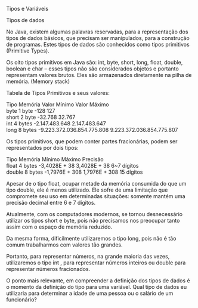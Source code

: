 Tipos e Variáveis

Tipos de dados

No Java, existem algumas palavras reservadas, para a representação dos tipos de dados básicos, que precisam ser manipulados, para a construção de programas. Estes tipos de dados são conhecidos como tipos primitivos (Primitive Types).

Os oito tipos primitivos em Java são:
 int, byte, short, long, float, double, boolean e char – esses tipos não são considerados objetos e portanto representam valores brutos. Eles são armazenados diretamente na pilha de memória. (Memory stack)

Tabela de Tipos Primitivos e seus valores:

Tipo    Memória     Valor Mínimo                    Valor Máximo               <br>
byte    1 byte      -128                            127                        <br>
short   2 byte      -32.768                         32.767                     <br>
int     4 bytes     -2.147.483.648                  2.147.483.647              <br>
long    8 bytes     -9.223.372.036.854.775.808      9.223.372.036.854.775.807  <br>

Os tipos primitivos, que podem conter partes fracionárias, podem ser representados por dois tipos:

Tipo    Memória     Mínimo              Máximo          Precisão    <br>
float   4 bytes     -3,4028E + 38       3,4028E + 38    6~7 dígitos <br>
double  8 bytes     -1,7976E + 308      1,7976E + 308   15 dígitos  <br>

Apesar de o tipo float, ocupar metade da memória consumida do que um tipo double, ele é menos utilizado. Ele sofre de uma limitação que compromete seu uso em determinadas situações: somente mantém uma precisão decimal entre 6 e 7 dígitos.

Atualmente, com os computadores modernos, se tornou desnecessário utilizar os tipos short e byte, pois não precisamos nos preocupar tanto assim com o espaço de memória reduzido. 

Da mesma forma, dificilmente utilizaremos o tipo long, pois não é tão comum trabalharmos com valores tão grandes. 

Portanto, para representar números, na grande maioria das vezes, utilizaremos o tipo int , para representar números inteiros ou double  para representar números fracionados. 

O ponto mais relevante, em compreender a definição dos tipos de dados é o momento da definição do tipo para uma variável. Qual tipo de dados eu utilizaria para determinar a idade de uma pessoa ou o salário de um funcionário?
